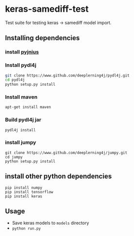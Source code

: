 # keras-samediff-test

Test suite for testing keras -> samediff model import.

## Installing dependencies


### install [pyjnius](https://github.com/kivy/pyjnius)


### Install pydl4j

```bash
git clone https://www.github.com/deeplerning4j/pydl4j.git
cd pydl4j
python setup.py install
```

### Install maven

```bash
apt-get install maven
```



### Build pydl4j jar

```bash
pydl4j install
```


### install jumpy

```
git clone https://www.github.com/deeplerning4j/jumpy.git
cd jumpy
python setup.py install
```

## install other python dependencies

```
pip install numpy
pip install tensorflow
pip install keras
```

## Usage

* Save keras models to `models` directory
* `python run.py`
